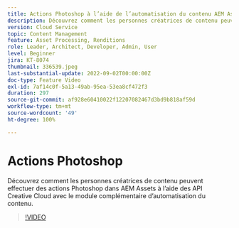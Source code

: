 ```yaml
---
title: Actions Photoshop à l’aide de l’automatisation du contenu AEM Assets
description: Découvrez comment les personnes créatrices de contenu peuvent effectuer des actions Photoshop dans AEM Assets à l’aide des API Creative Cloud avec le module complémentaire d’automatisation du contenu.
version: Cloud Service
topic: Content Management
feature: Asset Processing, Renditions
role: Leader, Architect, Developer, Admin, User
level: Beginner
jira: KT-8074
thumbnail: 336539.jpeg
last-substantial-update: 2022-09-02T00:00:00Z
doc-type: Feature Video
exl-id: 7af14c0f-5a13-49ab-95ea-53ea8cf472f3
duration: 297
source-git-commit: af928e60410022f12207082467d3bd9b818af59d
workflow-type: tm+mt
source-wordcount: '49'
ht-degree: 100%

---
```


# Actions Photoshop

Découvrez comment les personnes créatrices de contenu peuvent effectuer des actions Photoshop dans AEM Assets à l’aide des API Creative Cloud avec le module complémentaire d’automatisation du contenu.

>[!VIDEO](https://video.tv.adobe.com/v/336539?quality=12&learn=on)
